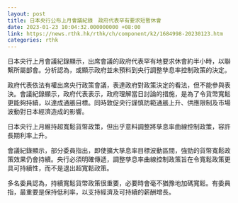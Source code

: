 ```yaml
---
layout: post
title: 日本央行公布上月會議紀錄　政府代表罕有要求短暫休會
date: 2023-01-23 10:04:32.000000000 +08:00
link: https://news.rthk.hk/rthk/ch/component/k2/1684998-20230123.htm
categories: rthk
---
```


日本央行上月會議紀錄顯示，出席會議的政府代表罕有地要求休會約半小時，以聯繫所屬部會。分析認為，或顯示政府並未預料到央行調整孳息率控制政策的決定。

政府代表依法有權出席央行政策會議，表達政府對政策決定的看法，但不能參與表決。會議紀錄顯示，政府代表表示，政府理解當日討論的措施，是為了令貨幣寬鬆更能夠持續，以達成通脹目標。同時敦促央行謹慎防範通脹上升、供應限制及市場波動對日本經濟造成的影響。

日本央行上月維持超寬鬆貨幣政策，但出乎意料調整將孳息率曲線控制政策，容許長期利率上升。

會議紀錄顯示，部分委員指出，即使擴大孳息率目標波動區間，強勁的貨幣寬鬆政策效果仍會持續。央行必須明確傳遞，調整孳息率曲線控制政策旨在令寬鬆政策更具可持續性，而不是退出超寬鬆政策。

多名委員認為，持續寬鬆貨幣政策很重要，必要時會毫不猶豫地加碼寬鬆。有委員指，最重要是保持低利率，以支持經濟及可持續的薪酬增長。
